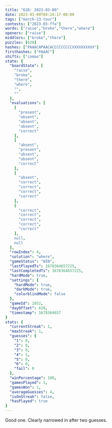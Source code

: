 ```yaml
---
title: "628: 2023-03-09"
date: 2023-03-09T04:24:17-08:00
tags: ["march-23-tour"]
contests: ["2023-03-ffa"]
words: ["raise","broke","there","where"]
openers: ["raise"]
middlers: ["broke","there"]
puzzles: [628]
hashes: ["PAAACAPAACACCCCCCCCCXXXXXXXXXX"]
firsthashes: ["PAAAC"]
shifts: ["comao"]
state: {
  "boardState": [
    "raise",
    "broke",
    "there",
    "where",
    "",
    ""
  ],
  "evaluations": [
    [
      "present",
      "absent",
      "absent",
      "absent",
      "correct"
    ],
    [
      "absent",
      "present",
      "absent",
      "absent",
      "correct"
    ],
    [
      "absent",
      "correct",
      "correct",
      "correct",
      "correct"
    ],
    [
      "correct",
      "correct",
      "correct",
      "correct",
      "correct"
    ],
    null,
    null
  ],
  "rowIndex": 4,
  "solution": "where",
  "gameStatus": "WIN",
  "lastPlayedTs": 1678364657225,
  "lastCompletedTs": 1678364657225,
  "hardMode": true,
  "settings": {
    "hardMode": true,
    "darkMode": true,
    "colorblindMode": false
  },
  "gameId": 1052,
  "dayOffset": 628,
  "timestamp": 1678364657
}
stats: {
  "currentStreak": 1,
  "maxStreak": 1,
  "guesses": {
    "1": 0,
    "2": 0,
    "3": 0,
    "4": 1,
    "5": 0,
    "6": 0,
    "fail": 0
  },
  "winPercentage": 100,
  "gamesPlayed": 1,
  "gamesWon": 1,
  "averageGuesses": 4,
  "isOnStreak": false,
  "hasPlayed": true
}
---
```

<!-- more -->
Good one. Clearly narrowed in after two guesses. 
